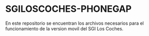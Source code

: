 # SGILOSCOCHES-PHONEGAP
En este repositorio se encuentran los archivos necesarios para el funcionamiento de la version movil del SGI Los Coches.
